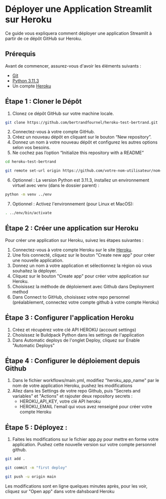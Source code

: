 # Déployer une Application Streamlit sur Heroku

Ce guide vous expliquera comment déployer une application Streamlit à partir de ce dépôt GitHub sur Heroku.

## Prérequis

Avant de commencer, assurez-vous d'avoir les éléments suivants :

- [Git](https://git-scm.com/)
- [Python 3.11.3](https://www.python.org/downloads/)
- Un compte [Heroku](https://signup.heroku.com/)


## Étape 1 : Cloner le Dépôt

1. Clonez ce dépôt GitHub sur votre machine locale.

```bash
git clone https://github.com/bertrandfournel/heroku-test-bertrand.git
```

2.	Connectez-vous à votre compte GitHub.
3.	Créez un nouveau dépôt en cliquant sur le bouton “New repository”.
4.	Donnez un nom à votre nouveau dépôt et configurez les autres options selon vos besoins.
5.	Ne cochez pas l’option “Initialize this repository with a README”

```bash
cd heroku-test-bertrand
```

```bash
git remote set-url origin https://github.com/votre-nom-utilisateur/nom-du-nouveau-repo.git
```

6. Optionnel : La version Python est 3.11.3, installez un environnement virtuel avec venv (dans le dossier parent) : 

```bash
python -m venv ../env
```

7. Optionnel : Activez l'environnement (pour Linux et MacOS): 

```bash
. ../env/bin/activate
```


## Étape 2 : Créer une application sur Heroku

Pour créer une application sur Heroku, suivez les étapes suivantes :

1. Connectez-vous à votre compte Heroku sur le site [Heroku](https://www.heroku.com/).
2. Une fois connecté, cliquez sur le bouton "Create new app" pour créer une nouvelle application.
3. Donnez un nom à votre application et sélectionnez la région où vous souhaitez la déployer.
4. Cliquez sur le bouton "Create app" pour créer votre application sur Heroku.
5. Choisissez la méthode de déploiement avec Github dans Deployment method
6. Dans Connect to GitHub, choisissez votre repo personnel (préalablement, connectez votre compte github à votre compte Heroku)

## Étape 3 : Configurer l'application Heroku

1. Créez et récupérez votre clé API HEROKU (account settings)
2. Choisissez le Buildpack Python dans les settings de l'application
3. Dans Automatic deploys de l'onglet Deploy, cliquez sur Enable "Automatic Deploys"

## Étape 4 : Configurer le déploiement depuis Github

1. Dans le fichier workflows/main.yml, modifiez "heroku_app_name" par le nom de votre application Heroku, pushez les modifications
2. Allez dans les Settings de votre repo Github, puis "Secrets and variables" et "Actions" et rajouter deux repository secrets :
    * HEROKU_API_KEY, votre clé API heroku
    * HEROKU_EMAIL l'email qui vous avez renseigné pour créer votre compte Heroku


## Étape 5 : Déployez :

1. Faites les modifications sur le fichier app.py pour mettre en forme votre application. Pushez cette nouvelle version sur votre compte personnel github.

```bash
git add .
```

```bash
git commit -m "first deploy"
```

```bash
git push -u origin main
```

Les modifications sont en ligne quelques minutes après, pour les voir, cliquez sur "Open app" dans votre dahsboard Heroku
